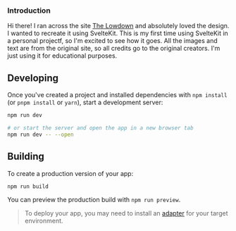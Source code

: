 ### Introduction
Hi there!
I ran across the site [The Lowdown](https://www.the-lowdown.com/underground-tokyo/) and absolutely loved the design.
I wanted to recreate it using SvelteKit.
This is my first time using SvelteKit in a personal projectf, so I'm excited to see how it goes.
All the images and text are from the original site, so all credits go to the original creators.
I'm just using it for educational purposes.

## Developing

Once you've created a project and installed dependencies with `npm install` (or `pnpm install` or `yarn`), start a development server:

```bash
npm run dev

# or start the server and open the app in a new browser tab
npm run dev -- --open
```

## Building

To create a production version of your app:

```bash
npm run build
```

You can preview the production build with `npm run preview`.

> To deploy your app, you may need to install an [adapter](https://kit.svelte.dev/docs/adapters) for your target environment.
